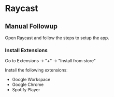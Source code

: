 # Raycast

## Manual Followup

Open Raycast and follow the steps to setup the app.

### Install Extensions

Go to Extensions -> "+" -> "Install from store"

Install the following extensions:

* Google Workspace
* Google Chrome
* Spotify Player
